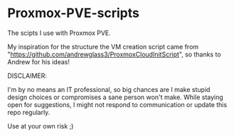 # Proxmox-PVE-scripts
The scipts I use with Proxmox PVE.

My inspiration for the structure the VM creation script came from "https://github.com/andrewglass3/ProxmoxCloudInitScript", so thanks to Andrew for his ideas!

DISCLAIMER:

I'm by no means an IT professional, so big chances are I make stupid design choices or compromises a sane person won't make. 
While staying open for suggestions, I might not respond to communication or update this repo regularly.

Use at your own risk ;)
